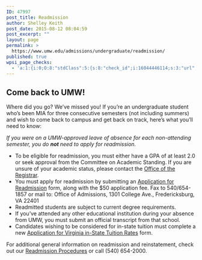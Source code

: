 ```yaml
---
ID: 47997
post_title: Readmission
author: Shelley Keith
post_date: 2015-08-12 08:04:59
post_excerpt: ""
layout: page
permalink: >
  https://www.umw.edu/admissions/undergraduate/readmission/
published: true
wpsi_page_checks:
  - 'a:1:{i:0;O:8:"stdClass":5:{s:8:"check_id";i:16044446114;s:3:"url";s:56:"http://www.umw.edu/admissions/undergraduate/readmission/";s:6:"status";s:8:"checking";s:6:"_links";O:8:"stdClass":1:{s:9:"pagecheck";s:65:"https://api.siteimprove.com/v1/sites/448702/pagecheck/16044446114";}s:4:"time";i:1457979390;}}'
---
```

<h2>Come back to UMW!</h2>
Where did you go? We’ve missed you! If you’re an undergraduate student who’s been MIA for three consecutive semesters (not including summers) and wish to come back to campus and get back on track, here’s what you’ll need to know:

<em>If you were on a UMW-approved leave of absence for each non-attending semester, you do <strong>not </strong>need to apply for readmission. </em>
<ul>
	<li>To be eligible for readmission, you must either have a GPA of at least 2.0 or seek approval from the Committee on Academic Standing. If you are unsure of your academic status, please contact the <a href="http://academics.umw.edu/registrar/">Office of the Registrar</a>.</li>
	<li>You must apply for readmission by submitting an <a href="http://www.umw.edu/documents/document/application-for-readmission-2/">Application for Readmission</a> form, along with the $50 application fee. Fax to 540/654-1857 or mail to: Office of Admissions, 1301 College Ave., Fredericksburg, VA 22401</li>
	<li>Readmitted students are subject to current degree requirements.</li>
	<li>If you’ve attended any other educational institution during your absence from UMW, you must submit an official transcript from that school.</li>
	<li>Candidates wishing to be considered for in-state tuition must complete a new <a href="http://www.umw.edu/documents/document/application-for-virginia-in-state-tuition-rates-2/">Application for Virginia in-State Tuition Rates</a> form.</li>
</ul>
For additional general information on readmission and reinstatement, check out our <a href="http://publications.umw.edu/academicproceduresdirectory/readmission-procedures/">Readmission Procedures</a> or call (540) 654-2000.
